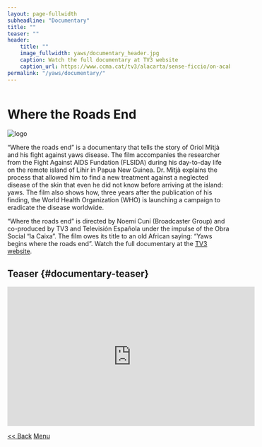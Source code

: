 ```yaml
---
layout: page-fullwidth
subheadline: "Documentary"
title: ""
teaser: ""
header:
    title: ""
    image_fullwidth: yaws/documentary_header.jpg
    caption: Watch the full documentary at TV3 website
    caption_url: https://www.ccma.cat/tv3/alacarta/sense-ficcio/on-acaben-els-camins/video/5604901/
permalink: "/yaws/documentary/"
---
```


<div class="row t10">
	<div class="medium-8 columns b30">
		<h1>Where the Roads End</h1>
	</div>
	<div class="medium-4 columns b30">
		<img src="{{ site.urlimg }}/yaws/cure_yaws_logo.png" alt="logo">
	</div>
</div>

“Where the roads end” is a documentary that tells the story of Oriol Mitjà and his fight against yaws disease. The film accompanies the researcher from the Fight Against AIDS Fundation (FLSIDA) during his day-to-day life on the remote island of Lihir in Papua New Guinea. Dr. Mitjà explains the process that allowed him to find a new treatment against a neglected disease of the skin that even he did not know before arriving at the island: yaws. The film also shows how, three years after the publication of his finding, the World Health Organization (WHO) is launching a campaign to eradicate the disease worldwide.

“Where the roads end” is directed by Noemí Cuní (Broadcaster Group) and co-produced by TV3 and Televisión Española under the impulse of the Obra Social “la Caixa”. The film owes its title to an old African saying: “Yaws begins where the roads end”. Watch the full documentary at the [TV3 website][1].

## Teaser {#documentary-teaser}

<div class="row t20 b30">
	<iframe width="560" height="315" src="https://www.youtube.com/embed/SZFMOSsi9KQ" frameborder="0" allow="accelerometer; autoplay; clipboard-write; encrypted-media; gyroscope; picture-in-picture" allowfullscreen></iframe>
</div>

<a class="button left r15 tiny radius" href="{{ site.url }}/yaws/discovery/"> << Back</a> <a class="button left r15 tiny radius" href="{{ site.url }}/yaws">Menu</a>


[1]: https://www.ccma.cat/tv3/alacarta/sense-ficcio/on-acaben-els-camins/video/5604901/
